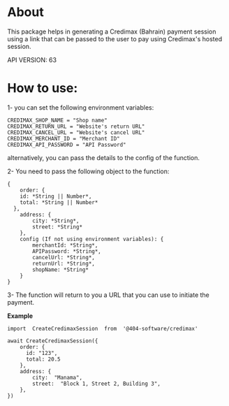 # About

This package helps in generating a Credimax (Bahrain) payment session using a link that can be passed to the user to pay using Credimax's hosted session.

API VERSION: 63

# How to use:

1- you can set the following environment variables:

    CREDIMAX_SHOP_NAME = "Shop name"
    CREDIMAX_RETURN_URL = "Website's return URL"
    CREDIMAX_CANCEL_URL = "Website's cancel URL"
    CREDIMAX_MERCHANT_ID = "Merchant ID"
    CREDIMAX_API_PASSWORD = "API Password"

alternatively, you can pass the details to the config of the function.

2- You need to pass the following object to the function:

    {
    	order: {
        id: *String || Number*,
        total: *String || Number*
      },
    	address: {
    		city: *String*,
    		street: *String*
    	},
    	config (If not using environment variables): {
    		merchantId: *String*,
    		APIPassword: *String*,
    		cancelUrl: *String*,
    		returnUrl: *String*,
    		shopName: *String*
    	}
    }

3- The function will return to you a URL that you can use to initiate the payment.

**Example**

    import  CreateCredimaxSession  from  '@404-software/credimax'

    await CreateCredimaxSession({
        order: {
          id: "123",
          total: 20.5
        },
        address: {
    	    city:  "Manama",
    	    street:  "Block 1, Street 2, Building 3",
    	},
    })
